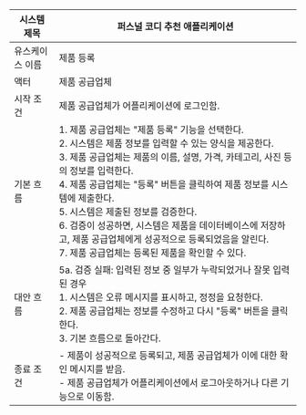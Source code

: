 | 시스템 제목 | 퍼스널 코디 추천 애플리케이션 |
|----|----|
| 유스케이스 이름 |  제품 등록  |
| 액터 |  제품 공급업체  |
| 시작 조건 |  제품 공급업체가 어플리케이션에 로그인함.  |
|  기본 흐름  |  1. 제품 공급업체는 "제품 등록" 기능을 선택한다. <br>2. 시스템은 제품 정보를 입력할 수 있는 양식을 제공한다. <br>3. 제품 공급업체는 제품의 이름, 설명, 가격, 카테고리, 사진 등의 정보를 입력한다. <br>4. 제품 공급업체는 "등록" 버튼을 클릭하여 제품 정보를 시스템에 제출한다. <br>5. 시스템은 제출된 정보를 검증한다. <br>6. 검증이 성공하면, 시스템은 제품을 데이터베이스에 저장하고, 제품 공급업체에게 성공적으로 등록되었음을 알린다. <br>7. 제품 공급업체는 등록된 제품을 확인할 수 있다.  |
|  대안 흐름  |  5a. 검증 실패: 입력된 정보 중 일부가 누락되었거나 잘못 입력된 경우<br> 1. 시스템은 오류 메시지를 표시하고, 정정을 요청한다. <br>2. 제품 공급업체는 정보를 수정하고 다시 "등록" 버튼을 클릭한다. <br>3. 기본 흐름으로 돌아간다.  |
|  종료 조건  |  - 제품이 성공적으로 등록되고, 제품 공급업체가 이에 대한 확인 메시지를 받음. <br>- 제품 공급업체가 어플리케이션에서 로그아웃하거나 다른 기능으로 이동함.  |
